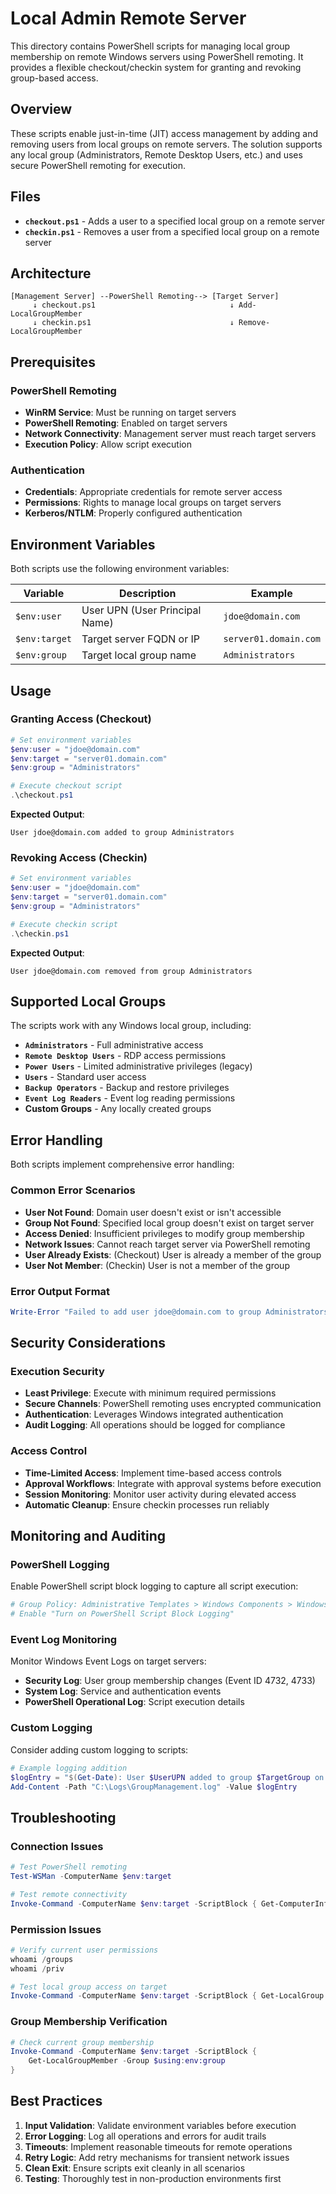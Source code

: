 # Local Admin Remote Server

This directory contains PowerShell scripts for managing local group membership on remote Windows servers using PowerShell remoting. It provides a flexible checkout/checkin system for granting and revoking group-based access.

## Overview

These scripts enable just-in-time (JIT) access management by adding and removing users from local groups on remote servers. The solution supports any local group (Administrators, Remote Desktop Users, etc.) and uses secure PowerShell remoting for execution.

## Files

- **`checkout.ps1`** - Adds a user to a specified local group on a remote server
- **`checkin.ps1`** - Removes a user from a specified local group on a remote server

## Architecture

```
[Management Server] --PowerShell Remoting--> [Target Server]
     ↓ checkout.ps1                              ↓ Add-LocalGroupMember
     ↓ checkin.ps1                               ↓ Remove-LocalGroupMember
```

## Prerequisites

### PowerShell Remoting

- **WinRM Service**: Must be running on target servers
- **PowerShell Remoting**: Enabled on target servers
- **Network Connectivity**: Management server must reach target servers
- **Execution Policy**: Allow script execution

### Authentication

- **Credentials**: Appropriate credentials for remote server access
- **Permissions**: Rights to manage local groups on target servers
- **Kerberos/NTLM**: Properly configured authentication

## Environment Variables

Both scripts use the following environment variables:

| Variable | Description | Example |
|----------|-------------|---------|
| `$env:user` | User UPN (User Principal Name) | `jdoe@domain.com` |
| `$env:target` | Target server FQDN or IP | `server01.domain.com` |
| `$env:group` | Target local group name | `Administrators` |

## Usage

### Granting Access (Checkout)

```powershell
# Set environment variables
$env:user = "jdoe@domain.com"
$env:target = "server01.domain.com"  
$env:group = "Administrators"

# Execute checkout script
.\checkout.ps1
```

**Expected Output**:
```
User jdoe@domain.com added to group Administrators
```

### Revoking Access (Checkin)

```powershell
# Set environment variables  
$env:user = "jdoe@domain.com"
$env:target = "server01.domain.com"
$env:group = "Administrators"

# Execute checkin script
.\checkin.ps1
```

**Expected Output**:
```
User jdoe@domain.com removed from group Administrators
```

## Supported Local Groups

The scripts work with any Windows local group, including:

- **`Administrators`** - Full administrative access
- **`Remote Desktop Users`** - RDP access permissions
- **`Power Users`** - Limited administrative privileges (legacy)
- **`Users`** - Standard user access
- **`Backup Operators`** - Backup and restore privileges
- **`Event Log Readers`** - Event log reading permissions
- **Custom Groups** - Any locally created groups

## Error Handling

Both scripts implement comprehensive error handling:

### Common Error Scenarios

- **User Not Found**: Domain user doesn't exist or isn't accessible
- **Group Not Found**: Specified local group doesn't exist on target server
- **Access Denied**: Insufficient privileges to modify group membership
- **Network Issues**: Cannot reach target server via PowerShell remoting
- **User Already Exists**: (Checkout) User is already a member of the group
- **User Not Member**: (Checkin) User is not a member of the group

### Error Output Format

```powershell
Write-Error "Failed to add user jdoe@domain.com to group Administrators: Access denied"
```

## Security Considerations

### Execution Security

- **Least Privilege**: Execute with minimum required permissions
- **Secure Channels**: PowerShell remoting uses encrypted communication
- **Authentication**: Leverages Windows integrated authentication
- **Audit Logging**: All operations should be logged for compliance

### Access Control

- **Time-Limited Access**: Implement time-based access controls
- **Approval Workflows**: Integrate with approval systems before execution
- **Session Monitoring**: Monitor user activity during elevated access
- **Automatic Cleanup**: Ensure checkin processes run reliably

## Monitoring and Auditing

### PowerShell Logging

Enable PowerShell script block logging to capture all script execution:

```powershell
# Group Policy: Administrative Templates > Windows Components > Windows PowerShell
# Enable "Turn on PowerShell Script Block Logging"
```

### Event Log Monitoring

Monitor Windows Event Logs on target servers:

- **Security Log**: User group membership changes (Event ID 4732, 4733)
- **System Log**: Service and authentication events
- **PowerShell Operational Log**: Script execution details

### Custom Logging

Consider adding custom logging to scripts:

```powershell
# Example logging addition
$logEntry = "$(Get-Date): User $UserUPN added to group $TargetGroup on $TargetComputer"
Add-Content -Path "C:\Logs\GroupManagement.log" -Value $logEntry
```

## Troubleshooting

### Connection Issues

```powershell
# Test PowerShell remoting
Test-WSMan -ComputerName $env:target

# Test remote connectivity
Invoke-Command -ComputerName $env:target -ScriptBlock { Get-ComputerInfo }
```

### Permission Issues

```powershell
# Verify current user permissions
whoami /groups
whoami /priv

# Test local group access on target
Invoke-Command -ComputerName $env:target -ScriptBlock { Get-LocalGroup }
```

### Group Membership Verification

```powershell
# Check current group membership
Invoke-Command -ComputerName $env:target -ScriptBlock { 
    Get-LocalGroupMember -Group $using:env:group 
}
```

## Best Practices

1. **Input Validation**: Validate environment variables before execution
2. **Error Logging**: Log all operations and errors for audit trails
3. **Timeouts**: Implement reasonable timeouts for remote operations
4. **Retry Logic**: Add retry mechanisms for transient network issues
5. **Clean Exit**: Ensure scripts exit cleanly in all scenarios
6. **Testing**: Thoroughly test in non-production environments first
